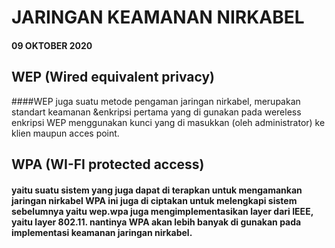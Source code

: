 # JARINGAN KEAMANAN NIRKABEL


#### 09 OKTOBER 2020

## WEP (Wired equivalent privacy)

####WEP juga suatu metode pengaman jaringan nirkabel, merupakan standart keamanan &enkripsi pertama yang di gunakan pada wereless enkripsi WEP menggunakan kunci yang di masukkan (oleh administrator) ke klien maupun acces point.

## WPA (WI-FI protected access)

#### yaitu suatu sistem yang juga dapat di terapkan untuk mengamankan jaringan nirkabel WPA ini juga di ciptakan untuk melengkapi sistem sebelumnya yaitu wep.wpa juga mengimplementasikan layer dari IEEE, yaitu layer 802.11. nantinya WPA akan lebih banyak di gunakan pada implementasi keamanan jaringan nirkabel.




